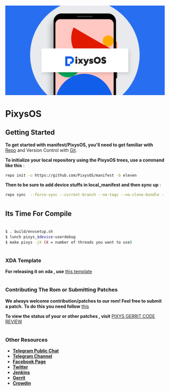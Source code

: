 
<p align="center">
<img src="https://github.com/PixysOS/Pixys_doc/raw/eleven/eleven-stuff/pixys_banner.png" >
</p>

# PixysOS #




## **Getting Started** ##

**To get started with manifest/PixysOS, you'll need to get familiar with** [Repo](https://source.android.com/source/using-repo.html) and Version Control with [Git](https://source.android.com/setup/develop).

**To initialize your local repository using the PixysOS trees, use a command like this** :

```bash
repo init -u https://github.com/PixysOS/manifest -b eleven
```

**Then to be sure to add device stuffs in local_manifest
and then sync up** :

```bash
repo sync  --force-sync --current-branch --no-tags --no-clone-bundle --optimized-fetch --prune -j$(nproc --all)
```
# 

## Its Time For Compile

```bash

$ . build/envsetup.sh
$ lunch pixys_$device-userdebug
$ make pixys -jX (X = number of threads you want to use)
```
# 
### XDA Template ###

**For releasing it on xda , use** [this template](https://github.com/PixysOS/Pixys_doc/raw/eleven/XDA_ThreadTemplate)
# 
### Contributing The Rom or Submitting Patches ###

**We always welcome contribution/patches to our rom! Feel free to submit a patch.** 
**To do this you need follow**  [this](https://github.com/PixysOS/Pixys_doc/blob/eleven/gerrit-config.md)

**To view the status of your or other patches , visit**  [PIXYS GERRIT CODE REVIEW](http://gerrit.pixysos.com)

# 
### Other Resources ###

* [**Telegram Public Chat**](https://t.me/pixysos_chat)
* [**Telegram Channel**](https://t.me/PixysOS)
* [**Facebook Page**](https://www.facebook.com/PixysOS)
* [**Twitter**](https://twitter.com/Pixys_OS)
* [**Jenkins**](https://jenkins.pixysos.com)
* [**Gerrit**](https://gerrit.pixysos.com)
* [**Crowdin**](https://crowdin.com/project/pixysos)
